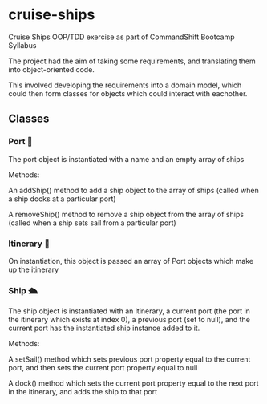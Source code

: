 # cruise-ships
Cruise Ships OOP/TDD exercise as part of CommandShift Bootcamp Syllabus

The project had the aim of taking some requirements, and translating them into object-oriented code. 

This involved developing the requirements into a domain model, which could then form classes for objects which could interact with eachother.

## Classes
### Port 🌊

The port object is instantiated with a name and an empty array of ships

Methods: 

An addShip() method to add a ship object to the array of ships (called when a ship docks at a particular port)

A removeShip() method to remove a ship object from the array of ships (called when a ship sets sail from a particular port)

### Itinerary 📜

On instantiation, this object is passed an array of Port objects which make up the itinerary

### Ship 🛳️
The ship object is instantiated with an itinerary, a current port (the port in the itinerary which exists at index 0), a previous port (set to null), and the current port has the instantiated ship instance added to it.

Methods: 

A setSail() method which sets previous port property equal to the current port, and then sets the current port property equal to null

A dock() method which sets the current port property equal to the next port in the itinerary, and adds the ship to that port
